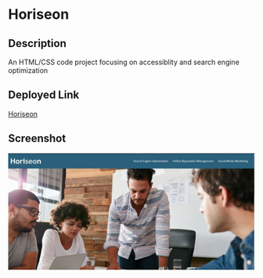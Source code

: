 # Horiseon

##  Description
An HTML/CSS code project focusing on accessiblity and search engine optimization

## Deployed Link
[Horiseon](https://themightynail.github.io/Horiseon/)

## Screenshot
![Image of Horiseon](./assets/images/horiseon-screenshot.jpg)